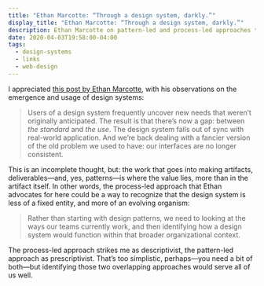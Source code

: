 ```yaml
---
title: "Ethan Marcotte: “Through a design system, darkly.”"
display_title: "Ethan Marcotte: “Through a design system, darkly.”"
description: Ethan Marcotte on pattern-led and process-led approaches to design pattern systems.
date: 2020-04-03T19:58:00-04:00
tags:
  - design-systems
  - links
  - web-design
---
```


I appreciated [this post by Ethan Marcotte](https://ethanmarcotte.com/wrote/a-design-system-darkly/), with his observations on the emergence and usage of design systems:

> Users of a design system frequently uncover new needs that weren’t originally anticipated. The result is that there’s now a gap: between *the standard* and *the use*. The design system falls out of sync with real-world application. And we’re back dealing with a fancier version of the old problem we used to have: our interfaces are no longer consistent.

This is an incomplete thought, but: the work that goes into making artifacts, deliverables—and, yes, patterns—is where the value lies, more than in the artifact itself. In other words, the process-led approach that Ethan advocates for here could be a way to recognize that the design system is less of a fixed entity, and more of an evolving organism:

> Rather than starting with design patterns, we need to looking at the ways our teams currently work, and then identifying how a design system would function within that broader organizational context.

The process-led approach strikes me as descriptivist, the pattern-led approach as prescriptivist. That’s too simplistic, perhaps—you need a bit of both—but identifying those two overlapping approaches would serve all of us well.